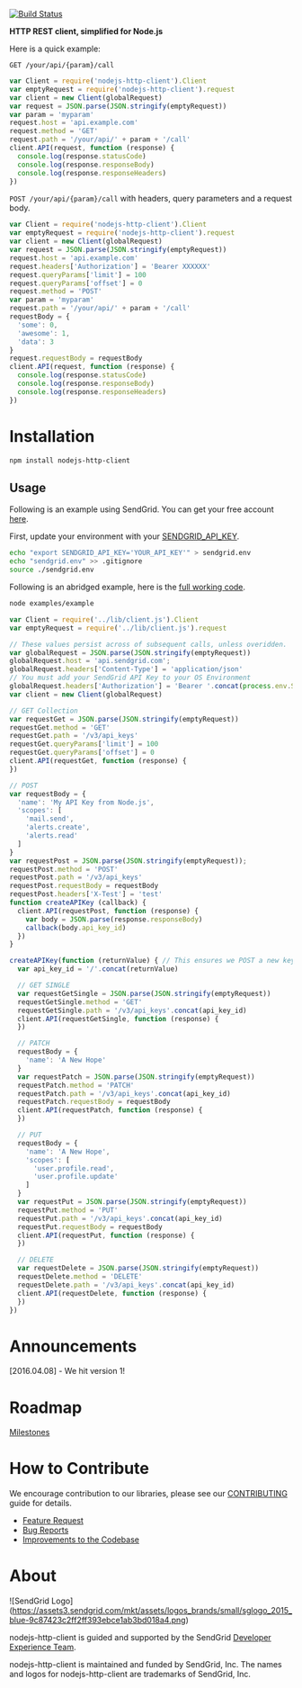 [![Build Status](https://travis-ci.org/sendgrid/rest.svg?branch=master)](https://travis-ci.org/sendgrid/nodejs-http-client)

**HTTP REST client, simplified for Node.js**

Here is a quick example:

`GET /your/api/{param}/call`

```javascript
var Client = require('nodejs-http-client').Client
var emptyRequest = require('nodejs-http-client').request
var client = new Client(globalRequest)
var request = JSON.parse(JSON.stringify(emptyRequest))
var param = 'myparam'
request.host = 'api.example.com'
request.method = 'GET'
request.path = '/your/api/' + param + '/call'
client.API(request, function (response) {
  console.log(response.statusCode)
  console.log(response.responseBody)
  console.log(response.responseHeaders)
})
```

`POST /your/api/{param}/call` with headers, query parameters and a request body.

```javascript
var Client = require('nodejs-http-client').Client
var emptyRequest = require('nodejs-http-client').request
var client = new Client(globalRequest)
var request = JSON.parse(JSON.stringify(emptyRequest))
request.host = 'api.example.com'
request.headers['Authorization'] = 'Bearer XXXXXX'
request.queryParams['limit'] = 100
request.queryParams['offset'] = 0
request.method = 'POST'
var param = 'myparam'
request.path = '/your/api/' + param + '/call'
requestBody = {
  'some': 0,
  'awesome': 1,
  'data': 3
}
request.requestBody = requestBody
client.API(request, function (response) {
  console.log(response.statusCode)
  console.log(response.responseBody)
  console.log(response.responseHeaders)
})
```

# Installation

`npm install nodejs-http-client`

## Usage ##

Following is an example using SendGrid. You can get your free account [here](https://sendgrid.com/free?source=python-http-client).

First, update your environment with your [SENDGRID_API_KEY](https://app.sendgrid.com/settings/api_keys).

```bash
echo "export SENDGRID_API_KEY='YOUR_API_KEY'" > sendgrid.env
echo "sendgrid.env" >> .gitignore
source ./sendgrid.env
```

Following is an abridged example, here is the [full working code](https://github.com/sendgrid/nodejs-http-client/blob/master/examples/example.js).

```bash
node examples/example
```

```javascript
var Client = require('../lib/client.js').Client
var emptyRequest = require('../lib/client.js').request

// These values persist across of subsequent calls, unless overidden.
var globalRequest = JSON.parse(JSON.stringify(emptyRequest))
globalRequest.host = 'api.sendgrid.com';
globalRequest.headers['Content-Type'] = 'application/json'
// You must add your SendGrid API Key to your OS Environment
globalRequest.headers['Authorization'] = 'Bearer '.concat(process.env.SENDGRID_API_KEY)
var client = new Client(globalRequest)

// GET Collection
var requestGet = JSON.parse(JSON.stringify(emptyRequest))
requestGet.method = 'GET'
requestGet.path = '/v3/api_keys'
requestGet.queryParams['limit'] = 100
requestGet.queryParams['offset'] = 0
client.API(requestGet, function (response) {
})

// POST
var requestBody = {
  'name': 'My API Key from Node.js',
  'scopes': [
    'mail.send',
    'alerts.create',
    'alerts.read'
  ]
}
var requestPost = JSON.parse(JSON.stringify(emptyRequest));
requestPost.method = 'POST'
requestPost.path = '/v3/api_keys'
requestPost.requestBody = requestBody
requestPost.headers['X-Test'] = 'test'
function createAPIKey (callback) {
  client.API(requestPost, function (response) {
    var body = JSON.parse(response.responseBody)
    callback(body.api_key_id)
  })
}

createAPIKey(function (returnValue) { // This ensures we POST a new key first, to get the api_key_id
  var api_key_id = '/'.concat(returnValue)

  // GET SINGLE
  var requestGetSingle = JSON.parse(JSON.stringify(emptyRequest))
  requestGetSingle.method = 'GET'
  requestGetSingle.path = '/v3/api_keys'.concat(api_key_id)
  client.API(requestGetSingle, function (response) {
  })

  // PATCH
  requestBody = {
    'name': 'A New Hope'
  }
  var requestPatch = JSON.parse(JSON.stringify(emptyRequest))
  requestPatch.method = 'PATCH'
  requestPatch.path = '/v3/api_keys'.concat(api_key_id)
  requestPatch.requestBody = requestBody
  client.API(requestPatch, function (response) {
  })

  // PUT
  requestBody = {
    'name': 'A New Hope',
    'scopes': [
      'user.profile.read',
      'user.profile.update'
    ]
  }
  var requestPut = JSON.parse(JSON.stringify(emptyRequest))
  requestPut.method = 'PUT'
  requestPut.path = '/v3/api_keys'.concat(api_key_id)
  requestPut.requestBody = requestBody
  client.API(requestPut, function (response) {
  })

  // DELETE
  var requestDelete = JSON.parse(JSON.stringify(emptyRequest))
  requestDelete.method = 'DELETE'
  requestDelete.path = '/v3/api_keys'.concat(api_key_id)
  client.API(requestDelete, function (response) {
  })
})

```

# Announcements

[2016.04.08] - We hit version 1!

# Roadmap

[Milestones](https://github.com/sendgrid/nodejs-http-client/milestones)

# How to Contribute

We encourage contribution to our libraries, please see our [CONTRIBUTING](https://github.com/sendgrid/nodejs-http-client/blob/master/CONTRIBUTING.md) guide for details.

* [Feature Request](https://github.com/sendgrid/nodejs-http-client/blob/master/CONTRIBUTING.md#feature_request)
* [Bug Reports](https://github.com/sendgrid/nodejs-http-client/blob/master/CONTRIBUTING.md#submit_a_bug_report)
* [Improvements to the Codebase](https://github.com/sendgrid/nodejs-http-client/blob/master/CONTRIBUTING.md#improvements_to_the_codebase)

# About

![SendGrid Logo]
(https://assets3.sendgrid.com/mkt/assets/logos_brands/small/sglogo_2015_blue-9c87423c2ff2ff393ebce1ab3bd018a4.png)

nodejs-http-client is guided and supported by the SendGrid [Developer Experience Team](mailto:dx@sendgrid.com).

nodejs-http-client is maintained and funded by SendGrid, Inc. The names and logos for nodejs-http-client are trademarks of SendGrid, Inc.